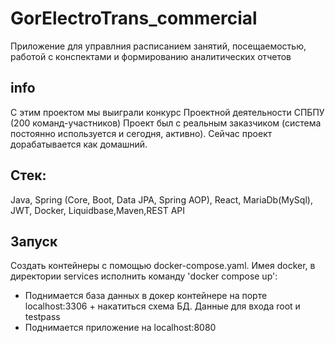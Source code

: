 # GorElectroTrans_commercial
Приложение для управлния расписанием занятий, посещаемостью, работой с конспектами и формированию аналитических отчетов

## info
С этим проектом мы выиграли конкурс Проектной деятельности СПБПУ (200 команд-участников) 
Проект был с реальным заказчиком (система постоянно используется и сегодня, активно). Сейчас проект дорабатывается как домашний.

## Стек:
Java, Spring (Core, Boot, Data JPA, Spring AOP), React, MariaDb(MySql), JWT, Docker, Liquidbase,Maven,REST API

## Запуск
Создать контейнеры с помощью docker-compose.yaml.
Имея docker, в директории services исполнить команду 'docker compose up':
- Поднимается база данных в докер контейнере на порте localhost:3306 + накатиться схема БД. Данные для входа root и testpass
- Поднимается приложение на localhost:8080
